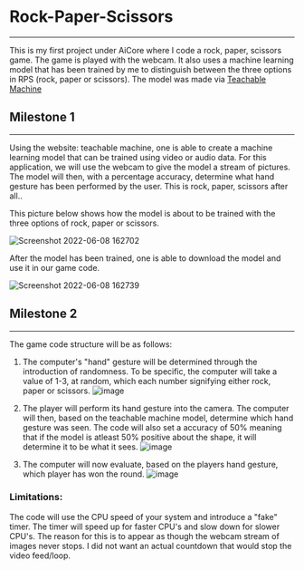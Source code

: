 # Rock-Paper-Scissors
---

This is my first project under AiCore where I code a rock, paper, scissors game. The game is played with the webcam. It also uses a machine learning model that has been trained by me to distinguish between the three options in RPS (rock, paper or scissors). The model was made via [Teachable Machine](http://www.teachablemachine.withgoogle.com)

## Milestone 1
---

Using the website: teachable machine, one is able to create a machine learning model that can be trained using video or audio data. For this application, we will use the webcam to give the model a stream of pictures. The model will then, with a percentage accuracy, determine what hand gesture has been performed by the user. This is rock, paper, scissors after all..

This picture below shows how the model is about to be trained with the three options of rock, paper or scissors.

![Screenshot 2022-06-08 162702](https://user-images.githubusercontent.com/97681246/172657430-33b13375-2440-4e5d-b995-c21d5685fa48.png)

After the model has been trained, one is able to download the model and use it in our game code.

![Screenshot 2022-06-08 162739](https://user-images.githubusercontent.com/97681246/172657544-2df81620-cb3c-4167-b15f-9fe21b559ffb.png)

## Milestone 2
---

The game code structure will be as follows:
1. The computer's "hand" gesture will be determined through the introduction of randomness. To be specific, the computer will take a value of 1-3, at random, which each number signifying either rock, paper or scissors.
![image](https://user-images.githubusercontent.com/97681246/172658641-9b0ee7d5-d91c-4edd-a856-af9cefd55862.png)

2. The player will perform its hand gesture into the camera. The computer will then, based on the teachable machine model, determine which hand gesture was seen. The code will also set a accuracy of 50% meaning that if the model is atleast 50% positive about the shape, it will determine it to be what it sees.
![image](https://user-images.githubusercontent.com/97681246/172659546-ae9e281b-366e-45f1-8d70-45f20c90a77f.png)

3. The computer will now evaluate, based on the players hand gesture, which player has won the round.
![image](https://user-images.githubusercontent.com/97681246/172659796-0ed265a5-f865-4957-8a23-a7384f0438b7.png)


### **Limitations:**

The code will use the CPU speed of your system and introduce a "fake" timer. The timer will speed up for faster CPU's and slow down for slower CPU's. The reason for this is to appear as though the webcam stream of images never stops. I did not want an actual countdown that would stop the video feed/loop.
